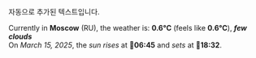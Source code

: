 
자동으로 추가된 텍스트입니다.

<!--START_SECTION:weather:moscow-->
Currently in **Moscow** (RU), the weather is: **0.6°C** (feels like **0.6°C**), ***few clouds***<br/>
On *March 15, 2025*, the *sun rises* at 🌅**06:45** and *sets* at 🌇**18:32**.
<!--END_SECTION:weather-->
